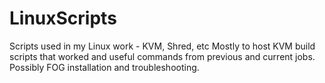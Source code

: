 # LinuxScripts
Scripts used in my Linux work - KVM, Shred, etc
Mostly to host KVM build scripts that worked and useful commands from previous and current jobs.  Possibly FOG installation and troubleshooting.
